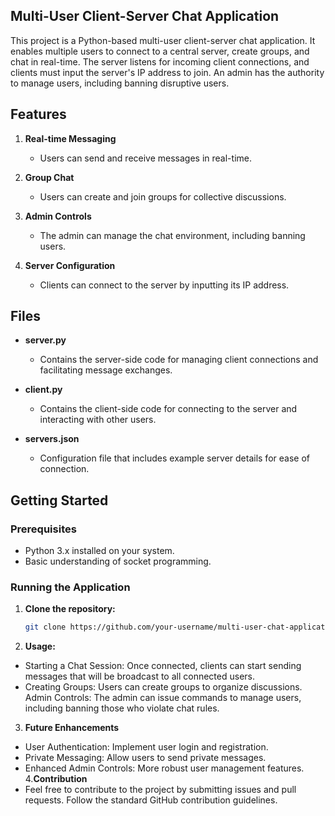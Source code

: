 ## **Multi-User Client-Server Chat Application**

This project is a Python-based multi-user client-server chat application. It enables multiple users to connect to a central server, create groups, and chat in real-time. The server listens for incoming client connections, and clients must input the server's IP address to join. An admin has the authority to manage users, including banning disruptive users.

## Features

1. **Real-time Messaging**
   - Users can send and receive messages in real-time.

2. **Group Chat**
   - Users can create and join groups for collective discussions.

3. **Admin Controls**
   - The admin can manage the chat environment, including banning users.

4. **Server Configuration**
   - Clients can connect to the server by inputting its IP address.

## Files

- **server.py**
  - Contains the server-side code for managing client connections and facilitating message exchanges.

- **client.py**
  - Contains the client-side code for connecting to the server and interacting with other users.

- **servers.json**
  - Configuration file that includes example server details for ease of connection.

## Getting Started

### Prerequisites

- Python 3.x installed on your system.
- Basic understanding of socket programming.

### Running the Application

1. **Clone the repository:**
   ```bash
   git clone https://github.com/your-username/multi-user-chat-application.git
2.  **Usage:**
- Starting a Chat Session: Once connected, clients can start sending messages that will be broadcast to all connected users.
- Creating Groups: Users can create groups to organize discussions.
Admin Controls: The admin can issue commands to manage users, including banning those who violate chat rules.
3. **Future Enhancements**
- User Authentication: Implement user login and registration.
- Private Messaging: Allow users to send private messages.
- Enhanced Admin Controls: More robust user management features.
4.**Contribution**
- Feel free to contribute to the project by submitting issues and pull requests. Follow the standard GitHub contribution guidelines.

